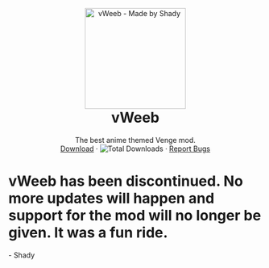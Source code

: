 <p align="center" style="margin-bottom: 0px !important;">
  <img width="200" src="https://media.discordapp.net/attachments/822680675630579712/825161597977886775/vWeeb--Icon.png" alt="vWeeb - Made by Shady" align="center">
</p>

<h1 align="center" style="margin-top: 0px;">vWeeb</h1>

 <p align="center">
    The best anime themed Venge mod.
    <br />
    <a href="https://github.com/KruzShady/vWeeb/releases/latest/download/vWeeb.zip">Download</a>
    ·
    <img alt="Total Downloads" src="https://img.shields.io/github/downloads/kruzshady/vWeeb/total?label=Downloads">
    ·
    <a href="https://github.com/KruzShady/vWeeb/issues">Report Bugs</a>
  </p>
</p>

# vWeeb has been discontinued. No more updates will happen and support for the mod will no longer be given. It was a fun ride.
\- Shady
